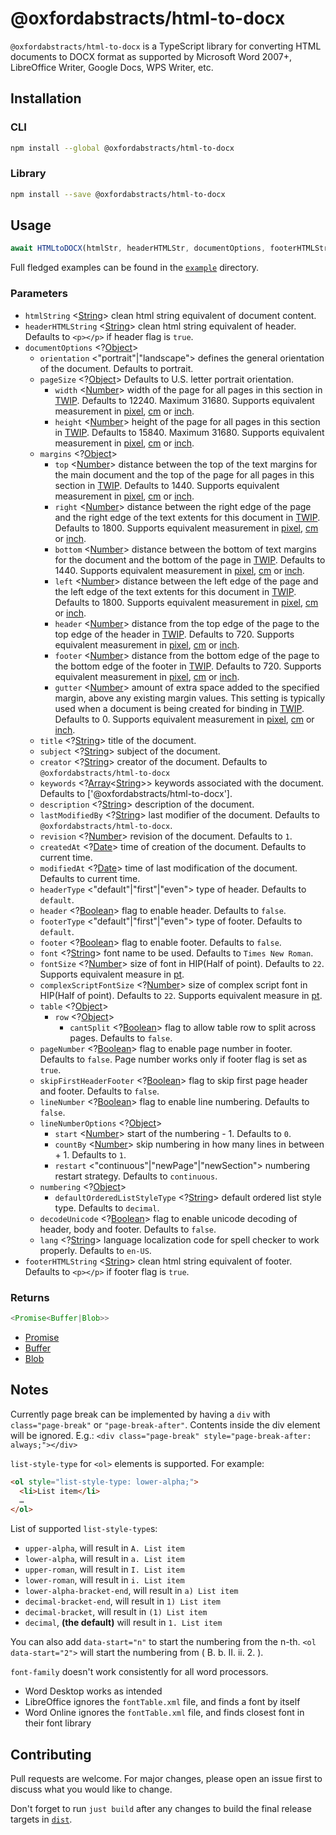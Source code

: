 # @oxfordabstracts/html-to-docx

`@oxfordabstracts/html-to-docx` is a TypeScript library
for converting HTML documents to DOCX format as supported by
Microsoft Word 2007+, LibreOffice Writer, Google Docs, WPS Writer, etc.


## Installation

### CLI

```bash
npm install --global @oxfordabstracts/html-to-docx
```


### Library

```bash
npm install --save @oxfordabstracts/html-to-docx
```


## Usage

```js
await HTMLtoDOCX(htmlStr, headerHTMLStr, documentOptions, footerHTMLStr)
```

Full fledged examples can be found in the [`example`](./example) directory.


### Parameters

- `htmlString` <[String]> clean html string equivalent of document content.
- `headerHTMLString` <[String]> clean html string equivalent of header.
  Defaults to `<p></p>` if header flag is `true`.
- `documentOptions` <?[Object]>
  - `orientation` <"portrait"|"landscape"> defines the general orientation of the document.
    Defaults to portrait.
  - `pageSize` <?[Object]> Defaults to U.S. letter portrait orientation.
    - `width` <[Number]> width of the page for all pages in this section in [TWIP].
      Defaults to 12240.
      Maximum 31680.
      Supports equivalent measurement in [pixel], [cm] or [inch].
    - `height` <[Number]> height of the page for all pages in this section in [TWIP].
      Defaults to 15840.
      Maximum 31680.
      Supports equivalent measurement in [pixel], [cm] or [inch].
  - `margins` <?[Object]>
    - `top` <[Number]> distance between the top of the text margins for the main document and the top of the page for all pages in this section in [TWIP].
      Defaults to 1440.
      Supports equivalent measurement in [pixel], [cm] or [inch].
    - `right` <[Number]> distance between the right edge of the page and the right edge of the text extents for this document in [TWIP].
      Defaults to 1800.
      Supports equivalent measurement in [pixel], [cm] or [inch].
    - `bottom` <[Number]> distance between the bottom of text margins for the document and the bottom of the page in [TWIP].
      Defaults to 1440.
      Supports equivalent measurement in [pixel], [cm] or [inch].
    - `left` <[Number]> distance between the left edge of the page and the left edge of the text extents for this document in [TWIP].
      Defaults to 1800.
      Supports equivalent measurement in [pixel], [cm] or [inch].
    - `header` <[Number]> distance from the top edge of the page to the top edge of the header in [TWIP].
      Defaults to 720.
      Supports equivalent measurement in [pixel], [cm] or [inch].
    - `footer` <[Number]> distance from the bottom edge of the page to the bottom edge of the footer in [TWIP].
      Defaults to 720.
      Supports equivalent measurement in [pixel], [cm] or [inch].
    - `gutter` <[Number]> amount of extra space added to the specified margin, above any existing margin values.
      This setting is typically used when a document is being created for binding in [TWIP].
      Defaults to 0.
      Supports equivalent measurement in [pixel], [cm] or [inch].
  - `title` <?[String]> title of the document.
  - `subject` <?[String]> subject of the document.
  - `creator` <?[String]> creator of the document.
    Defaults to `@oxfordabstracts/html-to-docx`
  - `keywords` <?[Array]<[String]>> keywords associated with the document.
    Defaults to ['@oxfordabstracts/html-to-docx'].
  - `description` <?[String]> description of the document.
  - `lastModifiedBy` <?[String]> last modifier of the document.
    Defaults to `@oxfordabstracts/html-to-docx`.
  - `revision` <?[Number]> revision of the document.
    Defaults to `1`.
  - `createdAt` <?[Date]> time of creation of the document.
    Defaults to current time.
  - `modifiedAt` <?[Date]> time of last modification of the document.
    Defaults to current time.
  - `headerType` <"default"|"first"|"even"> type of header.
    Defaults to `default`.
  - `header` <?[Boolean]> flag to enable header.
    Defaults to `false`.
  - `footerType` <"default"|"first"|"even"> type of footer.
    Defaults to `default`.
  - `footer` <?[Boolean]> flag to enable footer.
    Defaults to `false`.
  - `font` <?[String]> font name to be used.
    Defaults to `Times New Roman`.
  - `fontSize` <?[Number]> size of font in HIP(Half of point).
    Defaults to `22`.
    Supports equivalent measure in [pt].
  - `complexScriptFontSize` <?[Number]> size of complex script font in HIP(Half of point).
    Defaults to `22`.
    Supports equivalent measure in [pt].
  - `table` <?[Object]>
    - `row` <?[Object]>
      - `cantSplit` <?[Boolean]> flag to allow table row to split across pages.
        Defaults to `false`.
  - `pageNumber` <?[Boolean]> flag to enable page number in footer.
    Defaults to `false`.
    Page number works only if footer flag is set as `true`.
  - `skipFirstHeaderFooter` <?[Boolean]> flag to skip first page header and footer.
    Defaults to `false`.
  - `lineNumber` <?[Boolean]> flag to enable line numbering.
    Defaults to `false`.
  - `lineNumberOptions` <?[Object]>
    - `start` <[Number]> start of the numbering - 1.
      Defaults to `0`.
    - `countBy` <[Number]> skip numbering in how many lines in between + 1.
      Defaults to `1`.
    - `restart` <"continuous"|"newPage"|"newSection"> numbering restart strategy.
      Defaults to `continuous`.
  - `numbering` <?[Object]>
    - `defaultOrderedListStyleType` <?[String]> default ordered list style type.
      Defaults to `decimal`.
  - `decodeUnicode` <?[Boolean]> flag to enable unicode decoding of header, body and footer.
    Defaults to `false`.
  - `lang` <?[String]> language localization code for spell checker to work properly.
    Defaults to `en-US`.
- `footerHTMLString` <[String]> clean html string equivalent of footer.
  Defaults to `<p></p>` if footer flag is `true`.

[String]: https://developer.mozilla.org/en-US/docs/Web/JavaScript/Data_structures#String_type "String"
[Object]: https://developer.mozilla.org/en-US/docs/Web/JavaScript/Reference/Global_Objects/Object "Object"
[Number]: https://developer.mozilla.org/en-US/docs/Web/JavaScript/Data_structures#Number_type "Number"
[TWIP]: https://en.wikipedia.org/wiki/Twip "TWIP"
[Array]: https://developer.mozilla.org/en-US/docs/Web/JavaScript/Reference/Global_Objects/Array "Array"
[Date]: https://developer.mozilla.org/en-US/docs/Web/JavaScript/Reference/Global_Objects/Date "Date"
[Boolean]: https://developer.mozilla.org/en-US/docs/Web/JavaScript/Data_structures#Boolean_type "Boolean"
[pixel]: https://en.wikipedia.org/wiki/Pixel#:~:text=Pixels%2C%20abbreviated%20as%20%22px%22,what%20screen%20resolution%20views%20it. "pixel"
[cm]: https://en.wikipedia.org/wiki/Centimetre "cm"
[inch]: https://en.wikipedia.org/wiki/Inch "inch"
[pt]: https://en.wikipedia.org/wiki/Point_(typography) "pt"


### Returns

```ts
<Promise<Buffer|Blob>>
```

- [Promise]
- [Buffer]
- [Blob]

[Promise]: https://developer.mozilla.org/en-US/docs/Web/JavaScript/Reference/Global_Objects/Promise
[Buffer]: https://nodejs.org/api/buffer.html#buffer_buffer
[Blob]: https://developer.mozilla.org/en-US/docs/Web/API/Blob


## Notes

Currently page break can be implemented by having
a `div` with `class="page-break"` or `"page-break-after"`.
Contents inside the div element will be ignored.
E.g.: `<div class="page-break" style="page-break-after: always;"></div>`

`list-style-type` for `<ol>` elements is supported.
For example:

```html
<ol style="list-style-type: lower-alpha;">
  <li>List item</li>
  …
</ol>
```

List of supported `list-style-type`s:

- `upper-alpha`, will result in `A. List item`
- `lower-alpha`, will result in `a. List item`
- `upper-roman`, will result in `I. List item`
- `lower-roman`, will result in `i. List item`
- `lower-alpha-bracket-end`, will result in `a) List item`
- `decimal-bracket-end`, will result in `1) List item`
- `decimal-bracket`, will result in `(1) List item`
- `decimal`, **(the default)** will result in `1. List item`

You can also add `data-start="n"` to start the numbering from the n-th.
`<ol data-start="2">` will start the numbering from ( B. b. II. ii. 2. ).

`font-family` doesn't work consistently for all word processors.

- Word Desktop works as intended
- LibreOffice ignores the `fontTable.xml` file, and finds a font by itself
- Word Online ignores the `fontTable.xml` file,
  and finds closest font in their font library


## Contributing

Pull requests are welcome.
For major changes, please open an issue first
to discuss what you would like to change.

Don't forget to run `just build` after any changes to build
the final release targets in [`dist`](./dist).
